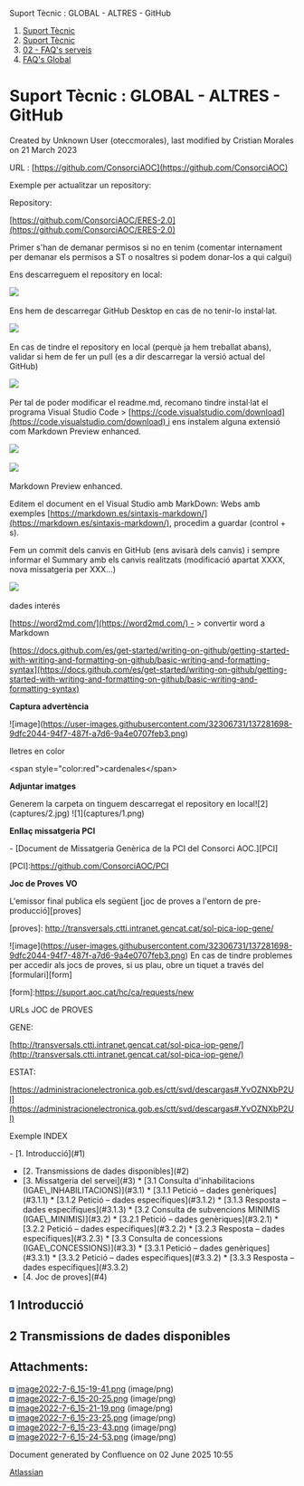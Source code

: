 Suport Tècnic : GLOBAL - ALTRES - GitHub  

1.  [Suport Tècnic](index.html)
2.  [Suport Tècnic](13893782.html)
3.  [02 - FAQ's serveis](26313393.html)
4.  [FAQ's Global](28705585.html)

Suport Tècnic : GLOBAL - ALTRES - GitHub
========================================

Created by Unknown User (oteccmorales), last modified by Cristian Morales on 21 March 2023

URL : [https://github.com/ConsorciAOC](https://github.com/ConsorciAOC)

Exemple per actualitzar un repository:

Repository:

[https://github.com/ConsorciAOC/ERES-2.0](https://github.com/ConsorciAOC/ERES-2.0)

Primer s'han de demanar permisos si no en tenim (comentar internament per demanar els permisos a ST o nosaltres si podem donar-los a qui calgui)

Ens descarreguem el repository en local:

![](attachments/64981959/64981960.png)

Ens hem de descarregar GitHub Desktop en cas de no tenir-lo instal·lat.

![](attachments/64981959/64981961.png)

En cas de tindre el repository en local (perquè ja hem treballat abans), validar si hem de fer un pull (es a dir descarregar la versió actual del GitHub)

![](attachments/64981959/64981962.png)

Per tal de poder modificar el readme.md, recomano tindre instal·lat el programa Visual Studio Code > [https://code.visualstudio.com/download](https://code.visualstudio.com/download) i ens instalem alguna extensió com Markdown Preview enhanced.

  

![](attachments/64981959/64981963.png)

![](attachments/64981959/64981964.png)

Markdown Preview enhanced.

Editem el document en el Visual Studio amb MarkDown: Webs amb exemples [https://markdown.es/sintaxis-markdown/](https://markdown.es/sintaxis-markdown/), procedim a guardar (control + s).

Fem un commit dels canvis en GitHub (ens avisarà dels canvis) i sempre informar el Summary amb els canvis realitzats (modificació apartat XXXX, nova missatgeria per XXX...)

![](attachments/64981959/64981965.png)

  

dades interés

[https://word2md.com/](https://word2md.com/) - > convertir word a Markdown

[https://docs.github.com/es/get-started/writing-on-github/getting-started-with-writing-and-formatting-on-github/basic-writing-and-formatting-syntax](https://docs.github.com/es/get-started/writing-on-github/getting-started-with-writing-and-formatting-on-github/basic-writing-and-formatting-syntax)

**Captura advertència**

!\[image\](https://user-images.githubusercontent.com/32306731/137281698-9dfc2044-94f7-487f-a7d6-9a4e0707feb3.png)

lletres en color

<span style\="color:red"\>cardenales</span\>

**Adjuntar imatges**

Generem la carpeta on tinguem descarregat el repository en local!\[2\](captures/2.jpg)
!\[1\](captures/1.png)

**Enllaç missatgeria PCI**

\- \[Document de Missatgeria Genèrica de la PCI del Consorci AOC.\]\[PCI\]

\[PCI\]:https://github.com/ConsorciAOC/PCI

**Joc de Proves VO**

L'emissor final publica els següent \[joc de proves a l'entorn de pre-producció\]\[proves\] 

\[proves\]: http://transversals.ctti.intranet.gencat.cat/sol-pica-iop-gene/

!\[image\](https://user-images.githubusercontent.com/32306731/137281698-9dfc2044-94f7-487f-a7d6-9a4e0707feb3.png) En cas de tindre problemes per accedir als jocs de proves, si us plau, obre un tiquet a través del \[formulari\]\[form\]

\[form\]:https://suport.aoc.cat/hc/ca/requests/new

URLs JOC de PROVES

GENE: 

[http://transversals.ctti.intranet.gencat.cat/sol-pica-iop-gene/](http://transversals.ctti.intranet.gencat.cat/sol-pica-iop-gene/)

ESTAT:

[https://administracionelectronica.gob.es/ctt/svd/descargas#.YvOZNXbP2Ul](https://administracionelectronica.gob.es/ctt/svd/descargas#.YvOZNXbP2Ul)

Exemple INDEX

  

\- \[1. Introducció\](#1)
- \[2. Transmissions de dades disponibles\](#2)
- \[3. Missatgeria del servei\](#3)
	\* \[3.1 Consulta d&#39;inhabilitacions (IGAE\\\_INHABILITACIONS)\](#3.1)
	\* \[3.1.1 Petició – dades genèriques\](#3.1.1)
	\* \[3.1.2 Petició – dades específiques\](#3.1.2)
	\* \[3.1.3 Resposta – dades específiques\](#3.1.3)
	\* \[3.2 Consulta de subvencions MINIMIS (IGAE\\\_MINIMIS)\](#3.2)
	\* \[3.2.1 Petició – dades genèriques\](#3.2.1)
	\* \[3.2.2 Petició – dades específiques\](#3.2.2)
	\* \[3.2.3 Resposta – dades específiques\](#3.2.3)
	\* \[3.3 Consulta de concessions (IGAE\\\_CONCESSIONS)\](#3.3)
	\* \[3.3.1 Petició – dades genèriques\](#3.3.1)
	\* \[3.3.2 Petició – dades específiques\](#3.3.2)
	\* \[3.3.3 Resposta – dades específiques\](#3.3.2)
- \[4. Joc de proves\](#4)


## 1 Introducció <a name="1"></a>

## 2 Transmissions de dades disponibles <a name="2"></a>

  

  

  

  

  

Attachments:
------------

![](images/icons/bullet_blue.gif) [image2022-7-6\_15-19-41.png](attachments/64981959/64981960.png) (image/png)  
![](images/icons/bullet_blue.gif) [image2022-7-6\_15-20-25.png](attachments/64981959/64981961.png) (image/png)  
![](images/icons/bullet_blue.gif) [image2022-7-6\_15-21-19.png](attachments/64981959/64981962.png) (image/png)  
![](images/icons/bullet_blue.gif) [image2022-7-6\_15-23-25.png](attachments/64981959/64981963.png) (image/png)  
![](images/icons/bullet_blue.gif) [image2022-7-6\_15-23-43.png](attachments/64981959/64981964.png) (image/png)  
![](images/icons/bullet_blue.gif) [image2022-7-6\_15-24-53.png](attachments/64981959/64981965.png) (image/png)  

Document generated by Confluence on 02 June 2025 10:55

[Atlassian](http://www.atlassian.com/)